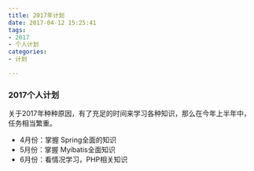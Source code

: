 ```yaml
---
title: 2017年计划
date: 2017-04-12 15:25:41
tags:
- 2017
- 个人计划
categories:
- 计划

---
```


### 2017个人计划

关于2017年种种原因，有了充足的时间来学习各种知识，那么在今年上半年中，任务相当繁重。

- 4月份：掌握 Spring全面的知识
- 5月份：掌握 Myibatis全面知识
- 6月份：看情况学习，PHP相关知识